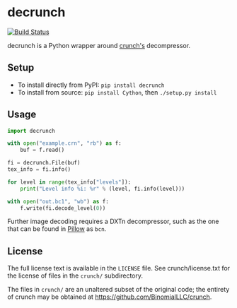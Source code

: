 # decrunch
[![Build Status](https://api.travis-ci.org/HearthSim/decrunch.svg?branch=master)](https://travis-ci.org/HearthSim/decrunch)

decrunch is a Python wrapper around [crunch's](https://github.com/BinomialLLC/crunch) decompressor.


## Setup

- To install directly from PyPI: `pip install decrunch`
- To install from source: `pip install Cython`, then `./setup.py install`


## Usage

```py
import decrunch

with open("example.crn", "rb") as f:
	buf = f.read()

fi = decrunch.File(buf)
tex_info = fi.info()

for level in range(tex_info["levels"]):
	print("Level info %i: %r" % (level, fi.info(level)))

with open("out.bc1", "wb") as f:
	f.write(fi.decode_level(0))
```

Further image decoding requires a DXTn decompressor, such as the one that
can be found in [Pillow](https://github.com/python-pillow/Pillow) as `bcn`.

## License

The full license text is available in the `LICENSE` file.
See crunch/license.txt for the license of files in the `crunch/` subdirectory.

The files in `crunch/` are an unaltered subset of the original code; the
entirety of crunch may be obtained at <https://github.com/BinomialLLC/crunch>.
